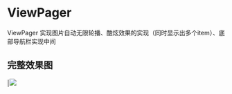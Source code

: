 # ViewPager
ViewPager 实现图片自动无限轮播、酷炫效果的实现（同时显示出多个item）、底部导航栏实现中间
## 完整效果图
|![](https://github.com/JR-Stone/img/blob/master/viewpager/viewpager.gif)
